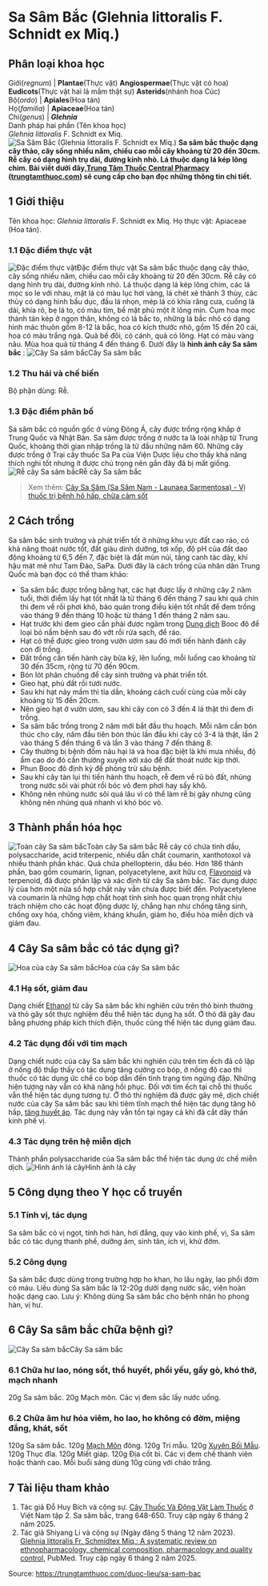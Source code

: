 # Sa Sâm Bắc (Glehnia littoralis F. Schnidt ex Miq.)

Phân loại khoa học  
---  
Giới(_regnum_) |  **Plantae**(Thực vật) **Angiospermae**(Thực vật có hoa) **Eudicots**(Thực vật hai lá mầm thật sự) **Asterids**(nhánh hoa Cúc)  
Bộ(_ordo_) | **Apiales**(Hoa tán)  
Họ(_familia_) | **Apiaceae**(Hoa tán)  
Chi(_genus_) | **_Glehnia_**  
Danh pháp hai phần (Tên khoa học)  
_Glehnia littoralis_ F. Schnidt ex Miq.  
![Sa Sâm Bắc \(Glehnia littoralis F. Schnidt ex Miq.\)](https://trungtamthuoc.com/images/others/sa-sam-bac-7477.jpg)
**Sa sâm bắc thuộc dạng cây thảo, cây sống nhiều năm, chiều cao mỗi cây khoảng từ 20 đến 30cm. Rễ cây có dạng hình trụ dài, đường kính nhỏ. Lá thuộc dạng lá kép lông chim. Bài viết dưới đây,[Trung Tâm Thuốc Central Pharmacy](https://trungtamthuoc.com/ "Trung Tâm Thuốc Central Pharmacy") ([trungtamthuoc.com](https://trungtamthuoc.com/ "trungtamthuoc.com")) sẽ cung cấp cho bạn đọc những thông tin chi tiết.**
##  1 Giới thiệu
Tên khoa học: _Glehnia littoralis_ F. Schnidt ex Miq.
Họ thực vật: Apiaceae (Hoa tán).
### 1.1 Đặc điểm thực vật
![Đặc điểm thực vật](https://trungtamthuoc.com/images/item/sa-sam-bac-0.jpg)Đặc điểm thực vật
Sa sâm bắc thuộc dạng cây thảo, cây sống nhiều năm, chiều cao mỗi cây khoảng từ 20 đến 30cm.
Rễ cây có dạng hình trụ dài, đường kính nhỏ.
Lá thuộc dạng lá kép lông chim, các lá mọc so le với nhau, mặt lá có màu lục hơi vàng, lá chét xẻ thành 3 thùy, các thùy có dạng hình bầu dục, đầu lá nhọn, mép lá có khía răng cưa, cuống lá dài, khía rõ, bẹ lá to, có màu tím, bề mặt phủ một ít lông mịn.
Cụm hoa mọc thành tán kép ở ngọn thân, không có lá bắc to, những lá bắc nhỏ có dạng hình mác thuôn gồm 8-12 lá bắc, hoa có kích thước nhỏ, gồm 15 đến 20 cái, hoa có màu trắng ngà.
Quả bế đôi, có cánh, quả có lông.
Hạt có màu vàng nâu.
Mùa hoa quả từ tháng 4 đến tháng 6.
Dưới đây là **hình ảnh cây Sa sâm bắc** :
![Cây Sa sâm bắc](https://trungtamthuoc.com/images/item/sa-sam-bac-1.jpg)Cây Sa sâm bắc
### 1.2 Thu hái và chế biến
Bộ phận dùng: Rễ.
### 1.3 Đặc điểm phân bố
Sa sâm bắc có nguồn gốc ở vùng Đông Á, cây được trồng rộng khắp ở Trung Quốc và Nhật Bản. Sa sâm được trồng ở nước ta là loài nhập từ Trung Quốc, khoảng thời gian nhập trồng là từ đầu những năm 60. Những cây được trồng ở Trại cây thuốc Sa Pa của Viện Dược liệu cho thấy khả năng thích nghi tốt nhưng ít được chú trọng nên gần đây đã bị mất giống.
![Rễ cây Sa sâm bắc](https://trungtamthuoc.com/images/item/sa-sam-bac-2.jpg)Rễ cây Sa sâm bắc
> Xem thêm: [Cây Sa Sâm (Sa Sâm Nam - Launaea Sarmentosa) - Vị thuốc trị bệnh hô hấp, chữa cảm sốt](https://trungtamthuoc.com/duoc-lieu/sa-sam)
##  2 Cách trồng
Sa sâm bắc sinh trưởng và phát triển tốt ở những khu vực đất cao ráo, có khả năng thoát nước tốt, đất giàu dinh dưỡng, tơi xốp, độ pH của đất dao động khoảng từ 6,5 đến 7, đặc biệt là đất mùn núi, tầng canh tác dày, khí hậu mát mẻ như Tam Đảo, SaPa. Dưới đây là cách trồng của nhân dân Trung Quốc mà bạn đọc có thể tham khảo:
  * Sa sâm bắc được trồng bằng hạt, các hạt được lấy ở những cây 2 năm tuổi, thời điểm lấy hạt tốt nhất là từ tháng 6 đến tháng 7 sau khi quả chín thì đem về rồi phơi khô, bảo quản trong điều kiện tốt nhất để đem trồng vào tháng 9 đến tháng 10 hoặc từ tháng 1 đến tháng 2 năm sau.
  * Hạt trước khi đem gieo cần phải được ngâm trong [Dung dịch](https://trungtamthuoc.com/bai-viet/dung-dich-thuoc-la-gi-cong-thuc-va-ky-thuat-bao-che-dung-dich-thuoc "Dung dịch") Booc đô để loại bỏ nấm bệnh sau đó vớt rồi rửa sạch, để ráo.
  * Hạt có thể được gieo trong vườn ươm sau đó mới tiến hành đánh cây con đi trồng.
  * Đất trồng cần tiến hành cày bừa kỹ, lên luống, mỗi luống cao khoảng từ 30 đến 35cm, rộng từ 70 đến 90cm.
  * Bón lót phân chuồng để cây sinh trưởng và phát triển tốt.
  * Gieo hạt, phủ đất rồi tưới nước.
  * Sau khi hạt nảy mầm thì tỉa dần, khoảng cách cuối cùng của mỗi cây khoảng từ 15 đến 20cm.
  * Nên gieo hạt ở vườn ươm, sau khi cây con có 3 đến 4 lá thật thì đem đi trồng.
  * Sa sâm bắc trồng trong 2 năm mới bắt đầu thu hoạch. Mỗi năm cần bón thúc cho cây, năm đầu tiên bón thúc lần đầu khi cây có 3-4 lá thật, lần 2 vào tháng 5 đến tháng 6 và lần 3 vào tháng 7 đến tháng 8.
  * Cây thường bị bệnh đốm nâu hại lá và hoa đặc biệt là khi mưa nhiều, độ ẩm cao do đó cần thường xuyên xới xáo để đất thoát nước kịp thời.
  * Phun Booc đô định kỳ để phòng trừ sâu bệnh.
  * Sau khi cây tàn lụi thì tiến hành thu hoạch, rễ đem về rũ bỏ đất, nhúng trong nước sôi vài phút rồi bóc vỏ đem phơi hay sấy khô.
  * Không nên nhúng nước sôi quá lâu vì có thể làm rễ bị gãy nhưng cũng không nên nhúng quá nhanh vì khó bóc vỏ.


##  3 Thành phần hóa học
![Toàn cây Sa sâm bắc](https://trungtamthuoc.com/images/item/sa-sam-bac-3.jpg)Toàn cây Sa sâm bắc
Rễ cây có chứa tinh dầu, polysaccharide, acid triterpenic, nhiều dẫn chất coumarin, xanthotoxol và nhiều thành phần khác.
Quả chứa phellopterin, dầu béo.
Hơn 186 thành phần, bao gồm coumarin, lignan, polyacetylene, axit hữu cơ, [Flavonoid](https://trungtamthuoc.com/hoat-chat/flavonoid "Flavonoid") và terpenoid, đã được phân lập và xác định từ cây Sa sâm bắc. Tác dụng dược lý của hơn một nửa số hợp chất này vẫn chưa được biết đến. Polyacetylene và coumarin là những hợp chất hoạt tính sinh học quan trọng nhất chịu trách nhiệm cho các hoạt động dược lý, chẳng hạn như chống tăng sinh, chống oxy hóa, chống viêm, kháng khuẩn, giảm ho, điều hòa miễn dịch và giảm đau.
##  4 Cây Sa sâm bắc có tác dụng gì?
![Hoa của cây Sa sâm bắc](https://trungtamthuoc.com/images/item/sa-sam-bac-4.jpg)Hoa của cây Sa sâm bắc
### 4.1 Hạ sốt, giảm đau
Dạng chiết [Ethanol](https://trungtamthuoc.com/hoat-chat/ethanol "Ethanol") từ cây Sa sâm bắc khi nghiên cứu trên thỏ bình thường và thỏ gây sốt thực nghiệm đều thể hiện tác dụng hạ sốt.
Ở thỏ đã gây đau bằng phương pháp kích thích điện, thuốc cũng thể hiện tác dụng giảm đau.
### 4.2 Tác dụng đối với tim mạch
Dạng chiết nước của cây Sa sâm bắc khi nghiên cứu trên tim ếch đã cô lập ở nồng độ thấp thấy có tác dụng tăng cường co bóp, ở nồng độ cao thì thuốc có tác dụng ức chế co bóp dẫn đến tình trạng tim ngừng đập. Những hiện tượng này vẫn có khả năng hồi phục. Đối với tim ếch tại chỗ thì thuốc vẫn thể hiện tác dụng tương tự.
Ở thỏ thí nghiệm đã được gây mê, dịch chiết nước của cây Sa sâm bắc sau khi tiêm tĩnh mạch thể hiện tác dụng tăng hô hấp, [tăng huyết áp](https://trungtamthuoc.com/bai-viet/tang-huyet-ap "tăng huyết áp"). Tác dụng này vẫn tồn tại ngay cả khi đã cắt dây thần kinh phế vị.
### 4.3 Tác dụng trên hệ miễn dịch
Thành phần polysaccharide của Sa sâm bắc thể hiện tác dụng ức chế miễn dịch.
![Hình ảnh lá cây](https://trungtamthuoc.com/images/item/sa-sam-bac-5.jpg)Hình ảnh lá cây
##  5 Công dụng theo Y học cổ truyền
### 5.1 Tính vị, tác dụng
Sa sâm bắc có vị ngọt, tính hơi hàn, hơi đắng, quy vào kinh phế, vị, Sa sâm bắc có tác dụng thanh phế, dưỡng âm, sinh tân, ích vị, khử đờm.
### 5.2 Công dụng
Sa sâm bắc được dùng trong trường hợp ho khan, ho lâu ngày, lao phổi đờm có máu.
Liều dùng Sa sâm bắc là 12-20g dưới dạng nước sắc, viên hoàn hoặc dạng cao.
Lưu ý: Không dùng Sa sâm bắc cho bệnh nhân ho phong hàn, vị hư.
##  6 Cây Sa sâm bắc chữa bệnh gì?
![Cây Sa sâm bắc](https://trungtamthuoc.com/images/item/sa-sam-bac-6.jpg)Cây Sa sâm bắc
### 6.1 Chữa hư lao, nóng sốt, thổ huyết, phổi yếu, gầy gò, khó thở, mạch nhanh
20g Sa sâm bắc.
20g Mạch môn.
Các vị đem sắc lấy nước uống.
### 6.2 Chữa âm hư hỏa viêm, ho lao, ho không có đờm, miệng đắng, khát, sốt
120g Sa sâm bắc.
120g [Mạch Môn](https://trungtamthuoc.com/duoc-lieu/mach-mon "Mạch Môn") đông.
120g Tri mẫu.
120g [Xuyên Bối Mẫu](https://trungtamthuoc.com/duoc-lieu/xuyen-boi-mau "Xuyên Bối Mẫu").
120g Thục đĩa.
120g Miết giáp.
120g Địa cốt bì.
Các vị đem chế thành viên hoặc thành cao.
Mỗi buổi sáng dùng 10g cùng với cháo trắng.
##  7 Tài liệu tham khảo
  1. Tác giả Đỗ Huy Bích và cộng sự. [Cây Thuốc Và Động Vật Làm Thuốc](https://trungtamthuoc.com/bai-viet/doc-online-va-tai-mien-phi-pdf-sach-cay-thuoc-va-dong-vat-lam-thuoc-o-viet-nam "Cây Thuốc Và Động Vật Làm Thuốc") ở Việt Nam tập 2. Sa sâm bắc, trang 648-650. Truy cập ngày 6 tháng 2 năm 2025.
  2. Tác giả Shiyang Li và cộng sự (Ngày đăng 5 tháng 12 năm 2023). [Glehnia littoralis Fr. Schmidtex Miq.: A systematic review on ethnopharmacology, chemical composition, pharmacology and quality control](https://pubmed.ncbi.nlm.nih.gov/37369334/), PubMed. Truy cập ngày 6 tháng 2 năm 2025.




Source: https://trungtamthuoc.com/duoc-lieu/sa-sam-bac